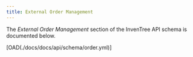 ```yaml
---
title: External Order Management
---
```


The *External Order Management* section of the InvenTree API schema is documented below.

[OAD(./docs/docs/api/schema/order.yml)]
